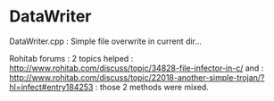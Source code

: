 # DataWriter
DataWriter.cpp : Simple file overwrite in current dir...

Rohitab forums : 2 topics helped : http://www.rohitab.com/discuss/topic/34828-file-infector-in-c/
and : http://www.rohitab.com/discuss/topic/22018-another-simple-trojan/?hl=infect#entry184253 : those 2 methods were mixed.
